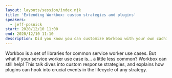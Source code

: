 ```yaml
---
layout: layouts/session/index.njk
title: 'Extending Workbox: custom strategies and plugins'
speakers:
  - jeff-posnick
start: 2020/12/10 11:00
end: 2020/12/10 11:10
description: Did you know you can customize Workbox with your own caching strategies?
---
```


Workbox is a set of libraries for common service worker use cases. But what if your service worker use case is... a little less common? Workbox can still help! This talk dives into custom response strategies, and explains how plugins can hook into crucial events in the lifecycle of any strategy.
